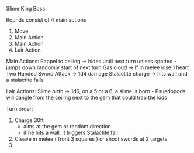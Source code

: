 Slime King Boss

Rounds consist of 4 main actions
1) Move
2) Main Action
3) Main Action
4) Lair Action

Main Actions:
Rappel to ceiling -> hides until next turn unless spotted
	- jumps down randomly start of next turn
Gas cloud -> If in melee lose 1 heart
Two Handed Sword Attack -> 1d4 damage
Stalactite charge -> hits wall and a stalactite falls


Lair Actions:
Slime birth -> 1d6, on a 5 or a 6, a slime is born
	- Psuedopods will dangle from the ceiling next to the gem that could trap the kids


Turn order:

1) Charge 30ft
	- aims at the gem or random direction
	- if he hits a wall, it triggers Stalactite fall
2) Cleave in melee ( front 3 squares ) or shoot swords at 2 targets
3) 

